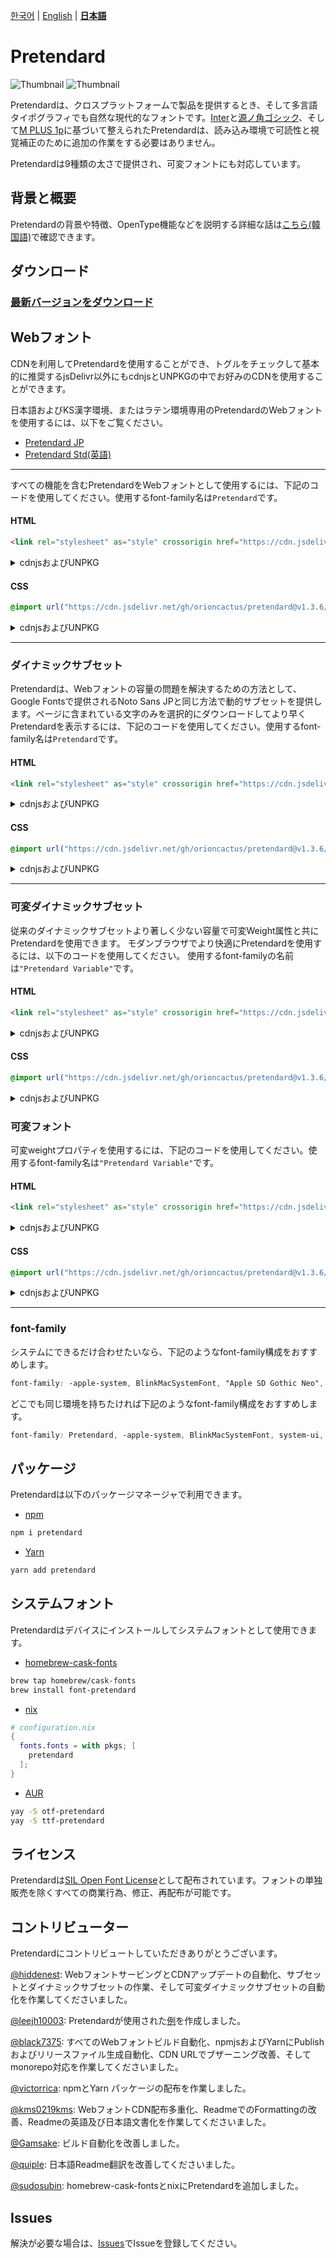 [한국어](/packages/pretendard/README.md) | [English](/packages/pretendard/docs/en/README.md) | [**日本語**](/packages/pretendard/docs/ja/README.md)

# Pretendard

![Thumbnail](/thumbnail.svg#gh-light-mode-only)
![Thumbnail](/thumbnail-white.svg#gh-dark-mode-only)

Pretendardは、クロスプラットフォームで製品を提供するとき、そして多言語タイポグラフィでも自然な現代的なフォントです。[Inter](https://github.com/rsms/inter)と[源ノ角ゴシック](https://fonts.adobe.com/fonts/source-han-sans-japanese)、そして[M PLUS 1p](https://github.com/coz-m/MPLUS_FONTS)に基づいて整えられたPretendardは、読み込み環境で可読性と視覚補正のために追加の作業をする必要はありません。

Pretendardは9種類の太さで提供され、可変フォントにも対応しています。

## 背景と概要

Pretendardの背景や特徴、OpenType機能などを説明する詳細な話は[こちら(韓国語)](https://cactus.tistory.com/306)で確認できます。

## ダウンロード

### [最新バージョンをダウンロード](https://github.com/orioncactus/pretendard/releases/latest)

## Webフォント

CDNを利用してPretendardを使用することができ、トグルをチェックして基本的に推奨するjsDelivr以外にもcdnjsとUNPKGの中でお好みのCDNを使用することができます。

日本語およびKS漢字環境、またはラテン環境専用のPretendardのWebフォントを使用するには、以下をご覧ください。

-   [Pretendard JP](/packages/pretendard-jp/docs/ja/)
-   [Pretendard Std(英語)](/packages/pretendard-std/docs/en/)

---

すべての機能を含むPretendardをWebフォントとして使用するには、下記のコードを使用してください。使用するfont-family名は`Pretendard`です。

#### HTML

```html
<link rel="stylesheet" as="style" crossorigin href="https://cdn.jsdelivr.net/gh/orioncactus/pretendard@v1.3.6/dist/web/static/pretendard.css" />
```

<details>

<summary>cdnjsおよびUNPKG</summary>

###### cdnjs

```html
<link rel="stylesheet" as="style" crossorigin href="https://cdnjs.cloudflare.com/ajax/libs/pretendard/1.3.6/static/pretendard.css" />
```

###### UNPKG

```html
<link rel="stylesheet" as="style" crossorigin href="https://unpkg.com/pretendard@1.3.6/dist/web/static/pretendard.css" />
```

</details>

#### CSS

```css
@import url("https://cdn.jsdelivr.net/gh/orioncactus/pretendard@v1.3.6/dist/web/static/pretendard.css");
```

<details>

<summary>cdnjsおよびUNPKG</summary>

###### cdnjs

```css
@import url("https://cdnjs.cloudflare.com/ajax/libs/pretendard/1.3.6/static/pretendard.css");
```

###### UNPKG

```css
@import url("https://unpkg.com/pretendard@1.3.6/dist/web/static/pretendard.css");
```

</details>

---

### ダイナミックサブセット

Pretendardは、Webフォントの容量の問題を解決するための方法として、Google Fontsで提供されるNoto Sans JPと同じ方法で動的サブセットを提供します。ページに含まれている文字のみを選択的にダウンロードしてより早くPretendardを表示するには、下記のコードを使用してください。使用するfont-family名は`Pretendard`です。

#### HTML

```html
<link rel="stylesheet" as="style" crossorigin href="https://cdn.jsdelivr.net/gh/orioncactus/pretendard@v1.3.6/dist/web/static/pretendard-dynamic-subset.css" />
```

<details>

<summary>cdnjsおよびUNPKG</summary>

###### cdnjs

```html
<link rel="stylesheet" as="style" crossorigin href="https://cdnjs.cloudflare.com/ajax/libs/pretendard/1.3.6/static/pretendard-dynamic-subset.css" />
```

###### UNPKG

```html
<link rel="stylesheet" as="style" crossorigin href="https://unpkg.com/pretendard@1.3.6/dist/web/static/pretendard-dynamic-subset.css" />
```

</details>

#### CSS

```css
@import url("https://cdn.jsdelivr.net/gh/orioncactus/pretendard@v1.3.6/dist/web/static/pretendard-dynamic-subset.css");
```

<details>

<summary>cdnjsおよびUNPKG</summary>

###### cdnjs

```css
@import url("https://cdnjs.cloudflare.com/ajax/libs/pretendard/1.3.6/static/pretendard-dynamic-subset.css");
```

###### UNPKG

```css
@import url("https://unpkg.com/pretendard@1.3.6/dist/web/static/pretendard-dynamic-subset.css");
```

</details>

---

### 可変ダイナミックサブセット

従来のダイナミックサブセットより著しく少ない容量で可変Weight属性と共にPretendardを使用できます。 モダンブラウザでより快適にPretendardを使用するには、以下のコードを使用してください。 使用するfont-familyの名前は`"Pretendard Variable"`です。


#### HTML

```html
<link rel="stylesheet" as="style" crossorigin href="https://cdn.jsdelivr.net/gh/orioncactus/pretendard@v1.3.6/dist/web/variable/pretendardvariable-dynamic-subset.css" />
```

<details>

<summary>cdnjsおよびUNPKG</summary>

###### cdnjs

```html
<link rel="stylesheet" as="style" crossorigin href="https://cdnjs.cloudflare.com/ajax/libs/pretendard/1.3.6/variable/pretendardvariable-dynamic-subset.css" />
```

###### UNPKG

```html
<link rel="stylesheet" as="style" crossorigin href="https://unpkg.com/pretendard@1.3.6/dist/web/variable/pretendardvariable-dynamic-subset.css" />
```

</details>

#### CSS

```css
@import url("https://cdn.jsdelivr.net/gh/orioncactus/pretendard@v1.3.6/dist/web/variable/pretendardvariable-dynamic-subset.css");
```

<details>

<summary>cdnjsおよびUNPKG</summary>

###### cdnjs

```css
@import url("https://cdnjs.cloudflare.com/ajax/libs/pretendard/1.3.6/variable/pretendardvariable-dynamic-subset.css");
```

###### UNPKG

```css
@import url("https://unpkg.com/pretendard@1.3.6/dist/web/variable/pretendardvariable-dynamic-subset.css");
```

</details>

### 可変フォント

可変weightプロパティを使用するには、下記のコードを使用してください。使用するfont-family名は`"Pretendard Variable"`です。

#### HTML

```html
<link rel="stylesheet" as="style" crossorigin href="https://cdn.jsdelivr.net/gh/orioncactus/pretendard@v1.3.6/dist/web/variable/pretendardvariable.css" />
```

<details>

<summary>cdnjsおよびUNPKG</summary>

###### cdnjs

```html
<link rel="stylesheet" as="style" crossorigin href="https://cdnjs.cloudflare.com/ajax/libs/pretendard/1.3.6/variable/pretendardvariable.css" />
```

###### UNPKG

```html
<link rel="stylesheet" as="style" crossorigin href="https://unpkg.com/pretendard@1.3.6/dist/web/variable/pretendardvariable.css" />
```

</details>

#### CSS

```css
@import url("https://cdn.jsdelivr.net/gh/orioncactus/pretendard@v1.3.6/dist/web/variable/pretendardvariable.css");
```

<details>

<summary>cdnjsおよびUNPKG</summary>

###### cdnjs

```css
@import url("https://cdnjs.cloudflare.com/ajax/libs/pretendard/1.3.6/variable/pretendardvariable.css");
```

###### UNPKG

```css
@import url("https://unpkg.com/pretendard@1.3.6/dist/web/variable/pretendardvariable.css");
```

</details>

---

### font-family

システムにできるだけ合わせたいなら、下記のようなfont-family構成をおすすめします。

```css
font-family: -apple-system, BlinkMacSystemFont, "Apple SD Gothic Neo", Pretendard, Roboto, "Noto Sans KR", "Segoe UI", "Malgun Gothic", "Apple Color Emoji", "Segoe UI Emoji", "Segoe UI Symbol", sans-serif;
```

どこでも同じ環境を持ちたければ下記のようなfont-family構成をおすすめします。

```css
font-family: Pretendard, -apple-system, BlinkMacSystemFont, system-ui, Roboto, "Helvetica Neue", "Segoe UI", "Apple SD Gothic Neo", "Noto Sans KR", "Malgun Gothic", "Apple Color Emoji", "Segoe UI Emoji", "Segoe UI Symbol", sans-serif;
```

## パッケージ

Pretendardは以下のパッケージマネージャで利用できます。

-   [npm](https://www.npmjs.com/package/pretendard)

```bash
npm i pretendard
```

-   [Yarn](https://yarnpkg.com/package/pretendard)

```bash
yarn add pretendard
```

## システムフォント

Pretendardはデバイスにインストールしてシステムフォントとして使用できます。

-   [homebrew-cask-fonts](https://github.com/Homebrew/homebrew-cask-fonts)

```bash
brew tap homebrew/cask-fonts
brew install font-pretendard
```

-   [nix](https://github.com/NixOS/nixpkgs)

```nix
# configuration.nix
{
  fonts.fonts = with pkgs; [
    pretendard
  ];
}
```

-   [AUR](https://aur.archlinux.org/packages?K=pretendard)

```bash
yay -S otf-pretendard
yay -S ttf-pretendard
```

## ライセンス

Pretendardは[SIL Open Font License](https://scripts.sil.org/OFL)として配布されています。フォントの単独販売を除くすべての商業行為、修正、再配布が可能です。

## コントリビューター

Pretendardにコントリビュートしていただきありがとうございます。

[@hiddenest](https://github.com/hiddenest): WebフォントサービングとCDNアップデートの自動化、サブセットとダイナミックサブセットの作業、そして可変ダイナミックサブセットの自動化を作業してくださいました。

[@leejh10003](https://github.com/leejh10003): Pretendardが使用された[例](/examples)を作成しました。

[@black7375](https://github.com/black7375): すべてのWebフォントビルド自動化、npmjsおよびYarnにPublishおよびリリースファイル生成自動化、CDN URLでブザーニング改善、そしてmonorepo対応を作業してくださいました。

[@victorrica](https://github.com/victorrica): npmとYarn パッケージの配布を作業しました。

[@kms0219kms](https://github.com/kms0219kms): WebフォントCDN配布多重化、ReadmeでのFormattingの改善、Readmeの英語及び日本語文書化を作業してくださいました。

[@Gamsake](https://github.com/Gamsake): ビルド自動化を改善しました。

[@quiple](https://github.com/quiple): 日本語Readme翻訳を改善してくださいました。

[@sudosubin](https://github.com/sudosubin): homebrew-cask-fontsとnixにPretendardを追加しました。

## Issues

解決が必要な場合は、[Issues](https://github.com/orioncactus/pretendard/issues)でIssueを登録してください。

